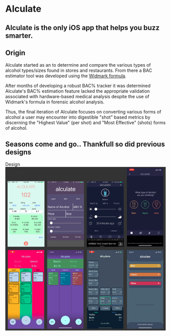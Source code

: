 # Alculate
## Alculate is the only iOS app that helps you buzz smarter.

## Origin
Alculate started as an to determine and compare the various types of alcohol types/sizes found in stores and restaurants. From there a BAC estimator tool was developed using the [Widmark formula](https://www.google.com/search?q=widmark+formula&oq=widmark+formula&aqs=chrome.0.0l8.3298j0j7&sourceid=chrome&ie=UTF-8).

After months of developing a robust BAC% tracker it was determined Alculate's BAC% estimation feature lacked the appropriate validation associated with hardware-based medical analysis despite the use of Widmark's formula in forensic alcohol analysis.

Thus, the final iteration of Alculate focuses on converting various forms of alcohol a user may encounter into digestible "shot" based metrics by discerning the "Highest Value" (per shot) and "Most Effective" (shots) forms of alcohol.

## Seasons come and go.. Thankfull so did previous designs
Design
![DesignChanges](https://github.com/maxrgnt/Alculate/blob/master/DesignChanges.png)
